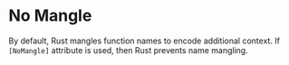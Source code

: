 # No Mangle
By default, Rust mangles function names to encode additional context. If `[NoMangle]` attribute is used, then Rust prevents name mangling. 